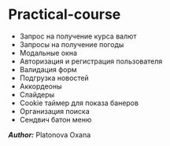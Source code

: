 # Practical-course
+ Запрос на получение курса валют
+ Запросы на получение погоды
+ Модальные окна
+ Авторизация и регистрация пользователя
+ Валидация форм
+ Подгрузка новостей
+ Аккордеоны
+ Слайдеры
+ Cookie таймер для показа банеров
+ Организация поиска
+ Сендвич батон меню

***Author:*** Platonova Oxana
